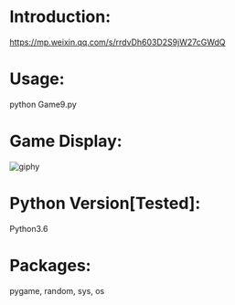 # Introduction:
https://mp.weixin.qq.com/s/rrdvDh603D2S9jW27cGWdQ
# Usage:
python Game9.py
# Game Display:
![giphy](running.gif)
# Python Version[Tested]:
Python3.6
# Packages:
pygame, random, sys, os